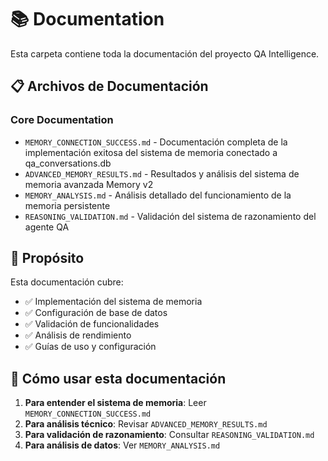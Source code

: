 # 📚 Documentation

Esta carpeta contiene toda la documentación del proyecto QA Intelligence.

## 📋 Archivos de Documentación

### Core Documentation
- `MEMORY_CONNECTION_SUCCESS.md` - Documentación completa de la implementación exitosa del sistema de memoria conectado a qa_conversations.db
- `ADVANCED_MEMORY_RESULTS.md` - Resultados y análisis del sistema de memoria avanzada Memory v2
- `MEMORY_ANALYSIS.md` - Análisis detallado del funcionamiento de la memoria persistente
- `REASONING_VALIDATION.md` - Validación del sistema de razonamiento del agente QA

## 🎯 Propósito

Esta documentación cubre:
- ✅ Implementación del sistema de memoria
- ✅ Configuración de base de datos
- ✅ Validación de funcionalidades
- ✅ Análisis de rendimiento
- ✅ Guías de uso y configuración

## 📖 Cómo usar esta documentación

1. **Para entender el sistema de memoria**: Leer `MEMORY_CONNECTION_SUCCESS.md`
2. **Para análisis técnico**: Revisar `ADVANCED_MEMORY_RESULTS.md`
3. **Para validación de razonamiento**: Consultar `REASONING_VALIDATION.md`
4. **Para análisis de datos**: Ver `MEMORY_ANALYSIS.md`
